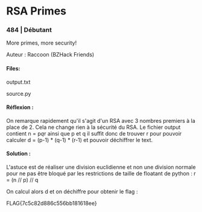 # RSA Primes
### 484 | Débutant

More primes, more security!

Auteur : Raccoon (BZHack Friends)

#### Files:
output.txt

source.py

#### Réflexion :
On remarque rapidement qu'il s'agit d'un RSA avec 3 nombres premiers à la place de 2. Cela ne change rien à la sécurité du RSA. Le fichier output contient n = p*q*r ainsi que p et q il suffit donc de trouver r pour pouvoir calculer d = (p-1) * (q-1) * (r-1) et pouvoir déchiffrer le text.

#### Solution :
L'astuce est de réaliser une division euclidienne et non une division normale pour ne pas être bloqué par les restrictions de taille de floatant de python : r = (n // p) // q

On calcul alors d et on déchiffre pour obtenir le flag :

FLAG{7c5c82d886c556bb181618ee}
